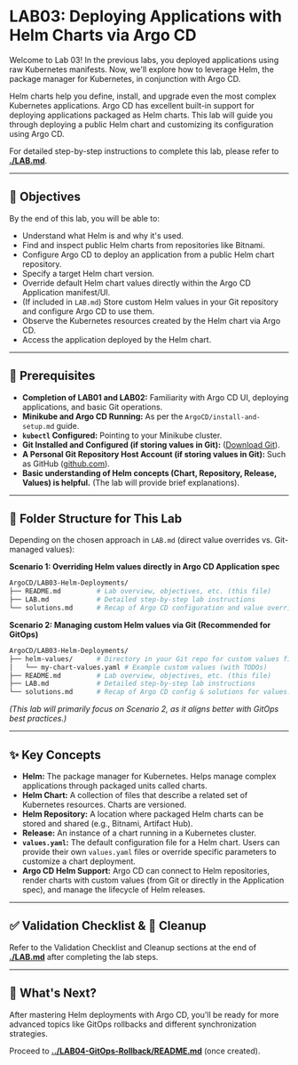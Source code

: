 # LAB03: Deploying Applications with Helm Charts via Argo CD

Welcome to Lab 03! In the previous labs, you deployed applications using raw Kubernetes manifests. Now, we'll explore how to leverage Helm, the package manager for Kubernetes, in conjunction with Argo CD.

Helm charts help you define, install, and upgrade even the most complex Kubernetes applications. Argo CD has excellent built-in support for deploying applications packaged as Helm charts. This lab will guide you through deploying a public Helm chart and customizing its configuration using Argo CD.

For detailed step-by-step instructions to complete this lab, please refer to **[./LAB.md](./LAB.md)**.

---

## 🎯 Objectives

By the end of this lab, you will be able to:
- Understand what Helm is and why it's used.
- Find and inspect public Helm charts from repositories like Bitnami.
- Configure Argo CD to deploy an application from a public Helm chart repository.
- Specify a target Helm chart version.
- Override default Helm chart values directly within the Argo CD Application manifest/UI.
- (If included in `LAB.md`) Store custom Helm values in your Git repository and configure Argo CD to use them.
- Observe the Kubernetes resources created by the Helm chart via Argo CD.
- Access the application deployed by the Helm chart.

---

## 🧰 Prerequisites

- **Completion of LAB01 and LAB02:** Familiarity with Argo CD UI, deploying applications, and basic Git operations.
- **Minikube and Argo CD Running:** As per the `ArgoCD/install-and-setup.md` guide.
- **`kubectl` Configured:** Pointing to your Minikube cluster.
- **Git Installed and Configured (if storing values in Git):** ([Download Git](https://git-scm.com/downloads)).
- **A Personal Git Repository Host Account (if storing values in Git):** Such as GitHub ([github.com](https://github.com)).
- **Basic understanding of Helm concepts (Chart, Repository, Release, Values) is helpful.** (The lab will provide brief explanations).

---

## 📂 Folder Structure for This Lab

Depending on the chosen approach in `LAB.md` (direct value overrides vs. Git-managed values):

**Scenario 1: Overriding Helm values directly in Argo CD Application spec**
```bash
ArgoCD/LAB03-Helm-Deployments/
├── README.md         # Lab overview, objectives, etc. (this file)
├── LAB.md            # Detailed step-by-step lab instructions
└── solutions.md      # Recap of Argo CD configuration and value overrides
```

**Scenario 2: Managing custom Helm values via Git (Recommended for GitOps)**
```bash
ArgoCD/LAB03-Helm-Deployments/
├── helm-values/      # Directory in your Git repo for custom values files
│   └── my-chart-values.yaml # Example custom values (with TODOs)
├── README.md         # Lab overview, objectives, etc. (this file)
├── LAB.md            # Detailed step-by-step lab instructions
└── solutions.md      # Recap of Argo CD config & solutions for values.yaml TODOs
```
*(This lab will primarily focus on Scenario 2, as it aligns better with GitOps best practices.)*

---

## ✨ Key Concepts

-   **Helm:** The package manager for Kubernetes. Helps manage complex applications through packaged units called charts.
-   **Helm Chart:** A collection of files that describe a related set of Kubernetes resources. Charts are versioned.
-   **Helm Repository:** A location where packaged Helm charts can be stored and shared (e.g., Bitnami, Artifact Hub).
-   **Release:** An instance of a chart running in a Kubernetes cluster.
-   **`values.yaml`:** The default configuration file for a Helm chart. Users can provide their own `values.yaml` files or override specific parameters to customize a chart deployment.
-   **Argo CD Helm Support:** Argo CD can connect to Helm repositories, render charts with custom values (from Git or directly in the Application spec), and manage the lifecycle of Helm releases.

---

## ✅ Validation Checklist & 🧹 Cleanup

Refer to the Validation Checklist and Cleanup sections at the end of **[./LAB.md](./LAB.md)** after completing the lab steps.

---

## 🚀 What's Next?

After mastering Helm deployments with Argo CD, you'll be ready for more advanced topics like GitOps rollbacks and different synchronization strategies.

Proceed to **[../LAB04-GitOps-Rollback/README.md](../LAB04-GitOps-Rollback/README.md)** (once created).